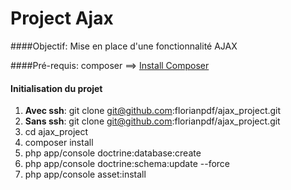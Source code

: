 Project Ajax
==============
####Objectif:
Mise en place d'une fonctionnalité AJAX

####Pré-requis: 
composer ==> [Install Composer](https://getcomposer.org/doc/00-intro.md)

#### Initialisation du projet
1. **Avec ssh**: git clone git@github.com:florianpdf/ajax_project.git
2. **Sans ssh**: git clone git@github.com:florianpdf/ajax_project.git
3. cd ajax_project
4. composer install
5. php app/console doctrine:database:create
6. php app/console doctrine:schema:update --force
7. php app/console asset:install